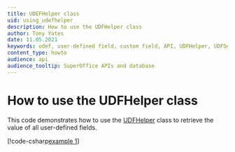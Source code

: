```yaml
---
title: UDEFHelper class
uid: using_udefhelper
description: How to use the UDFHelper class
author: Tony Yates
date: 11.05.2021
keywords: udef, user-defined field, custom field, API, UDFHelper, UDFSearch, GetUDFInfo, GetUDFData
content_type: howto
audience: api
audience_tooltip: SuperOffice APIs and database
---
```


# How to use the UDFHelper class

This code demonstrates how to use the [UDFHelper][1] class to retrieve the value of all user-defined fields.

[!code-csharp[example 1](includes/how-to-use-udefhelper.cs)]

<!-- Referenced links -->
[1]: udefhelper-class.md

<!-- Referenced images -->
